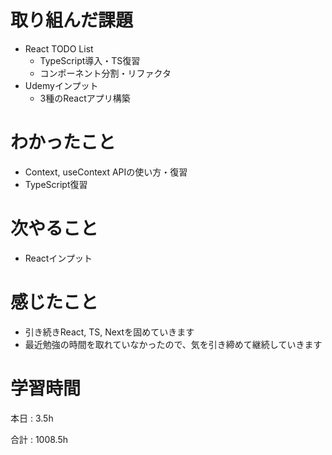# 取り組んだ課題

- React TODO List
    - TypeScript導入・TS復習
    - コンポーネント分割・リファクタ
- Udemyインプット
    - 3種のReactアプリ構築

# わかったこと

- Context, useContext APIの使い方・復習
- TypeScript復習

# 次やること

- Reactインプット

# 感じたこと

- 引き続きReact, TS, Nextを固めていきます
- 最近勉強の時間を取れていなかったので、気を引き締めて継続していきます

# 学習時間

本日 : 3.5h

合計 : 1008.5h